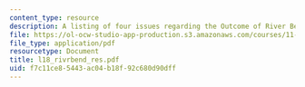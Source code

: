 ```yaml
---
content_type: resource
description: A listing of four issues regarding the Outcome of River Bend Negotiation.
file: https://ol-ocw-studio-app-production.s3.amazonaws.com/courses/11-255-negotiation-and-dispute-resolution-in-the-public-sector-spring-2005/f7c11ce85443ac04b18f92c680d90dff_l18_rivrbend_res.pdf
file_type: application/pdf
resourcetype: Document
title: l18_rivrbend_res.pdf
uid: f7c11ce8-5443-ac04-b18f-92c680d90dff
---
```

